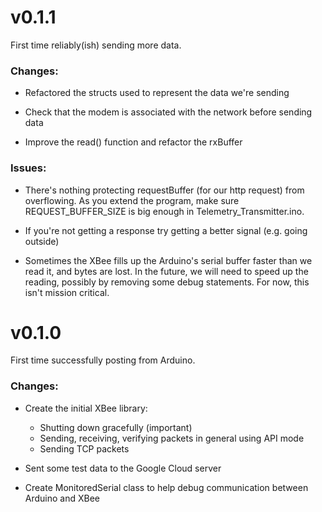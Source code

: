# v0.1.1

First time reliably(ish) sending more data.

### Changes:

* Refactored the structs used to represent the data we're sending

* Check that the modem is associated with the network before sending data

* Improve the read() function and refactor the rxBuffer
 
### Issues:

* There's nothing protecting requestBuffer (for our http request)
from overflowing. As you extend the program, make sure
REQUEST\_BUFFER\_SIZE is big enough in Telemetry_Transmitter.ino.

* If you're not getting a response try getting a better signal (e.g.
going outside)
 
* Sometimes the XBee fills up the Arduino's serial buffer
faster than we read it, and bytes are lost. In the future, we will need 
to speed up the reading, possibly by removing some debug statements. For
now, this isn't mission critical.

# v0.1.0

First time successfully posting from Arduino.

### Changes:

* Create the initial XBee library:
   * Shutting down gracefully (important)
   * Sending, receiving, verifying packets in general using API mode
   * Sending TCP packets
   
* Sent some test data to the Google Cloud server

* Create MonitoredSerial class to help debug communication between
Arduino and XBee